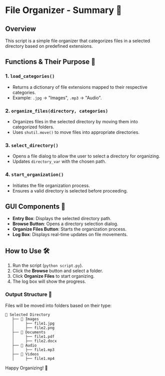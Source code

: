 # File Organizer - Summary 📂

## Overview
This script is a simple file organizer that categorizes files in a selected directory based on predefined extensions.

## Functions & Their Purpose 🚀

### 1. `load_categories()`
- Returns a dictionary of file extensions mapped to their respective categories.
- Example: `.jpg` → "Images", `.mp3` → "Audio".

### 2. `organize_files(directory, categories)`
- Organizes files in the selected directory by moving them into categorized folders.
- Uses `shutil.move()` to move files into appropriate directories.

### 3. `select_directory()`
- Opens a file dialog to allow the user to select a directory for organizing.
- Updates `directory_var` with the chosen path.

### 4. `start_organization()`
- Initiates the file organization process.
- Ensures a valid directory is selected before proceeding.

## GUI Components 🎨
- **Entry Box**: Displays the selected directory path.
- **Browse Button**: Opens a directory selection dialog.
- **Organize Files Button**: Starts the organization process.
- **Log Box**: Displays real-time updates on file movements.

## How to Use 🛠️
1. Run the script (`python script.py`).
2. Click the **Browse** button and select a folder.
3. Click **Organize Files** to start organizing.
4. The log box will show the progress.

### Output Structure 📁
Files will be moved into folders based on their type:
```
📂 Selected Directory
   ├── 📂 Images
   │     ├── file1.jpg
   │     ├── file2.png
   ├── 📂 Documents
   │     ├── file1.pdf
   │     ├── file2.docx
   ├── 📂 Audio
   │     ├── file1.mp3
   ├── 📂 Videos
   │     ├── file1.mp4
```

Happy Organizing! 🎉

